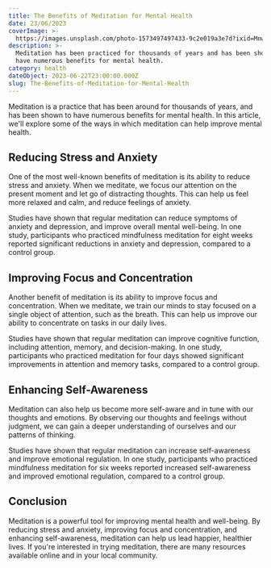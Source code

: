 ```yaml
---
title: The Benefits of Meditation for Mental Health
date: 23/06/2023
coverImage: >-
  https://images.unsplash.com/photo-1573497497433-9c2e019a3e7d?ixid=MnwxMjA3fDB8MHxzZWFyY2h8MXx8bWVkaXRhdGlvbnxlbnwwfHwwfHw%3D&auto=format&fit=crop&w=800&q=60
description: >-
  Meditation has been practiced for thousands of years and has been shown to
  have numerous benefits for mental health.
category: health
dateObject: 2023-06-22T23:00:00.000Z
slug: The-Benefits-of-Meditation-for-Mental-Health
---
```


Meditation is a practice that has been around for thousands of years, and has
been shown to have numerous benefits for mental health. In this article, we'll
explore some of the ways in which meditation can help improve mental health.

## Reducing Stress and Anxiety

One of the most well-known benefits of meditation is its ability to reduce
stress and anxiety. When we meditate, we focus our attention on the present
moment and let go of distracting thoughts. This can help us feel more relaxed
and calm, and reduce feelings of anxiety.

Studies have shown that regular meditation can reduce symptoms of anxiety and
depression, and improve overall mental well-being. In one study, participants
who practiced mindfulness meditation for eight weeks reported significant
reductions in anxiety and depression, compared to a control group.

## Improving Focus and Concentration

Another benefit of meditation is its ability to improve focus and concentration.
When we meditate, we train our minds to stay focused on a single object of
attention, such as the breath. This can help us improve our ability to
concentrate on tasks in our daily lives.

Studies have shown that regular meditation can improve cognitive function,
including attention, memory, and decision-making. In one study, participants who
practiced meditation for four days showed significant improvements in attention
and memory tasks, compared to a control group.

## Enhancing Self-Awareness

Meditation can also help us become more self-aware and in tune with our thoughts
and emotions. By observing our thoughts and feelings without judgment, we can
gain a deeper understanding of ourselves and our patterns of thinking.

Studies have shown that regular meditation can increase self-awareness and
improve emotional regulation. In one study, participants who practiced
mindfulness meditation for six weeks reported increased self-awareness and
improved emotional regulation, compared to a control group.

## Conclusion

Meditation is a powerful tool for improving mental health and well-being. By
reducing stress and anxiety, improving focus and concentration, and enhancing
self-awareness, meditation can help us lead happier, healthier lives. If you're
interested in trying meditation, there are many resources available online and
in your local community.
